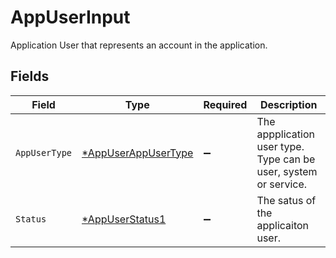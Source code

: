# AppUserInput

Application User that represents an account in the application.


## Fields

| Field                                                            | Type                                                             | Required                                                         | Description                                                      |
| ---------------------------------------------------------------- | ---------------------------------------------------------------- | ---------------------------------------------------------------- | ---------------------------------------------------------------- |
| `AppUserType`                                                    | [*AppUserAppUserType](../../models/shared/appuserappusertype.md) | :heavy_minus_sign:                                               | The appplication user type. Type can be user, system or service. |
| `Status`                                                         | [*AppUserStatus1](../../models/shared/appuserstatus1.md)         | :heavy_minus_sign:                                               | The satus of the applicaiton user.                               |